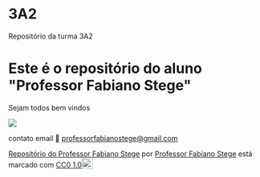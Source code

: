 # 3A2

Repositório da turma 3A2

# Este é o repositório do aluno "Professor Fabiano Stege"

Sejam todos bem vindos

![](https://media.tenor.com/YVG0xDJg5eQAAAAM/teach-teaching.gif)

contato email 📧 professorfabianostege@gmail.com

<p xmlns:cc="http://creativecommons.org/ns#" xmlns:dct="http://purl.org/dc/terms/"><a property="dct:title" rel="cc:attributionURL" href="https://fabianostege.github.io/3A2/">Repositório do Professor Fabiano Stege</a> por <a rel="cc:attributionURL dct:creator" property="cc:attributionName" href="https://github.com/FabianoStege/">Professor Fabiano Stege</a> está marcado com <a href=" https://creativecommons.org/publicdomain/zero/1.0/?ref=chooser-v1" target="_blank" rel="licença noopener noreferrer" style="display:inline-block;" >CC0 1.0<img style="altura:22px!importante; margem-esquerda: 3px; vertical-align:text-bottom;" src="https://mirrors.creativecommons.org/presskit/icons/cc.svg?ref=chooser-v1" alt=""><img style="height:22px!important; margem-esquerda: 3px; vertical-align:text-bottom;" src="https://mirrors.creativecommons.org/presskit/icons/zero.svg?ref=chooser-v1" alt=""></a></p>
